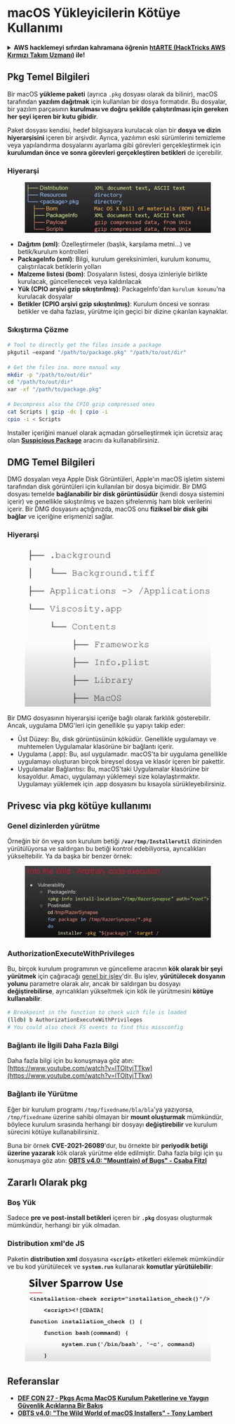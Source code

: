 # macOS Yükleyicilerin Kötüye Kullanımı

<details>

<summary><strong>AWS hacklemeyi sıfırdan kahramana öğrenin</strong> <a href="https://training.hacktricks.xyz/courses/arte"><strong>htARTE (HackTricks AWS Kırmızı Takım Uzmanı)</strong></a><strong> ile!</strong></summary>

HackTricks'ı desteklemenin diğer yolları:

* **Şirketinizi HackTricks'te reklamını görmek istiyorsanız** veya **HackTricks'i PDF olarak indirmek istiyorsanız** [**ABONELİK PLANLARI**](https://github.com/sponsors/carlospolop)'na göz atın!
* [**Resmi PEASS & HackTricks ürünleri**](https://peass.creator-spring.com)'ni edinin
* [**PEASS Ailesi'ni**](https://opensea.io/collection/the-peass-family) keşfedin, özel [**NFT'lerimiz**](https://opensea.io/collection/the-peass-family) koleksiyonumuz
* **💬 [Discord grubuna](https://discord.gg/hRep4RUj7f) katılın veya [telegram grubuna](https://t.me/peass) katılın veya bizi Twitter'da** 🐦 [**@carlospolopm**](https://twitter.com/hacktricks\_live)** takip edin.**
* **Hacking püf noktalarınızı paylaşarak PR'lar göndererek** [**HackTricks**](https://github.com/carlospolop/hacktricks) ve [**HackTricks Cloud**](https://github.com/carlospolop/hacktricks-cloud) github depolarına katkıda bulunun.

</details>

## Pkg Temel Bilgileri

Bir macOS **yükleme paketi** (ayrıca `.pkg` dosyası olarak da bilinir), macOS tarafından **yazılım dağıtmak** için kullanılan bir dosya formatıdır. Bu dosyalar, bir yazılım parçasının **kurulması ve doğru şekilde çalıştırılması için gereken her şeyi içeren bir kutu gibidir**.

Paket dosyası kendisi, hedef bilgisayara kurulacak olan bir **dosya ve dizin hiyerarşisini** içeren bir arşivdir. Ayrıca, yazılımın eski sürümlerini temizleme veya yapılandırma dosyalarını ayarlama gibi görevleri gerçekleştirmek için **kurulumdan önce ve sonra görevleri gerçekleştiren betikleri** de içerebilir.

### Hiyerarşi

<figure><img src="../../../.gitbook/assets/Pasted Graphic.png" alt="https://www.youtube.com/watch?v=iASSG0_zobQ"><figcaption></figcaption></figure>

* **Dağıtım (xml)**: Özelleştirmeler (başlık, karşılama metni...) ve betik/kurulum kontrolleri
* **PackageInfo (xml)**: Bilgi, kurulum gereksinimleri, kurulum konumu, çalıştırılacak betiklerin yolları
* **Malzeme listesi (bom)**: Dosyaların listesi, dosya izinleriyle birlikte kurulacak, güncellenecek veya kaldırılacak
* **Yük (CPIO arşivi gzip sıkıştırılmış)**: PackageInfo'dan `kurulum konumu`'na kurulacak dosyalar
* **Betikler (CPIO arşivi gzip sıkıştırılmış)**: Kurulum öncesi ve sonrası betikler ve daha fazlası, yürütme için geçici bir dizine çıkarılan kaynaklar. 

### Sıkıştırma Çözme
```bash
# Tool to directly get the files inside a package
pkgutil —expand "/path/to/package.pkg" "/path/to/out/dir"

# Get the files ina. more manual way
mkdir -p "/path/to/out/dir"
cd "/path/to/out/dir"
xar -xf "/path/to/package.pkg"

# Decompress also the CPIO gzip compressed ones
cat Scripts | gzip -dc | cpio -i
cpio -i < Scripts
```
Installer içeriğini manuel olarak açmadan görselleştirmek için ücretsiz araç olan [**Suspicious Package**](https://mothersruin.com/software/SuspiciousPackage/) aracını da kullanabilirsiniz.

## DMG Temel Bilgileri

DMG dosyaları veya Apple Disk Görüntüleri, Apple'ın macOS işletim sistemi tarafından disk görüntüleri için kullanılan bir dosya biçimidir. Bir DMG dosyası temelde **bağlanabilir bir disk görüntüsüdür** (kendi dosya sistemini içerir) ve genellikle sıkıştırılmış ve bazen şifrelenmiş ham blok verilerini içerir. Bir DMG dosyasını açtığınızda, macOS onu **fiziksel bir disk gibi bağlar** ve içeriğine erişmenizi sağlar.

### Hiyerarşi

<figure><img src="../../../.gitbook/assets/image (222).png" alt=""><figcaption></figcaption></figure>

Bir DMG dosyasının hiyerarşisi içeriğe bağlı olarak farklılık gösterebilir. Ancak, uygulama DMG'leri için genellikle şu yapıyı takip eder:

* Üst Düzey: Bu, disk görüntüsünün köküdür. Genellikle uygulamayı ve muhtemelen Uygulamalar klasörüne bir bağlantı içerir.
* Uygulama (.app): Bu, asıl uygulamadır. macOS'ta bir uygulama genellikle uygulamayı oluşturan birçok bireysel dosya ve klasör içeren bir pakettir.
* Uygulamalar Bağlantısı: Bu, macOS'taki Uygulamalar klasörüne bir kısayoldur. Amacı, uygulamayı yüklemeyi size kolaylaştırmaktır. Uygulamayı yüklemek için .app dosyasını bu kısayola sürükleyebilirsiniz.

## Privesc via pkg kötüye kullanımı

### Genel dizinlerden yürütme

Örneğin bir ön veya son kurulum betiği **`/var/tmp/Installerutil`** dizininden yürütülüyorsa ve saldırgan bu betiği kontrol edebiliyorsa, ayrıcalıkları yükseltebilir. Ya da başka bir benzer örnek:

<figure><img src="../../../.gitbook/assets/Pasted Graphic 5.png" alt="https://www.youtube.com/watch?v=iASSG0_zobQ"><figcaption></figcaption></figure>

### AuthorizationExecuteWithPrivileges

Bu, birçok kurulum programının ve güncelleme aracının **kök olarak bir şeyi yürütmek** için çağıracağı [genel bir işlev](https://developer.apple.com/documentation/security/1540038-authorizationexecutewithprivileg)'dir. Bu işlev, **yürütülecek dosyanın yolunu** parametre olarak alır, ancak bir saldırgan bu dosyayı **değiştirebilirse**, ayrıcalıkları yükseltmek için kök ile yürütmesini **kötüye kullanabilir**.
```bash
# Breakpoint in the function to check wich file is loaded
(lldb) b AuthorizationExecuteWithPrivileges
# You could also check FS events to find this missconfig
```
### Bağlantı ile İlgili Daha Fazla Bilgi

Daha fazla bilgi için bu konuşmaya göz atın: [https://www.youtube.com/watch?v=lTOItyjTTkw](https://www.youtube.com/watch?v=lTOItyjTTkw)

### Bağlantı ile Yürütme

Eğer bir kurulum programı `/tmp/fixedname/bla/bla`'ya yazıyorsa, `/tmp/fixedname` üzerine sahibi olmayan bir **mount oluşturmak** mümkündür, böylece kurulum sırasında herhangi bir dosyayı **değiştirebilir** ve kurulum sürecini kötüye kullanabilirsiniz.

Buna bir örnek **CVE-2021-26089**'dur, bu örnekte bir **periyodik betiği üzerine yazarak** kök olarak yürütme elde edilmiştir. Daha fazla bilgi için şu konuşmaya göz atın: [**OBTS v4.0: "Mount(ain) of Bugs" - Csaba Fitzl**](https://www.youtube.com/watch?v=jSYPazD4VcE)

## Zararlı Olarak pkg

### Boş Yük

Sadece **pre ve post-install betikleri** içeren bir **`.pkg`** dosyası oluşturmak mümkündür, herhangi bir yük olmadan.

### Distribution xml'de JS

Paketin **distribution xml** dosyasına **`<script>`** etiketleri eklemek mümkündür ve bu kod yürütülecek ve **`system.run`** kullanarak **komutlar yürütülebilir**:

<figure><img src="../../../.gitbook/assets/image (1040).png" alt=""><figcaption></figcaption></figure>

## Referanslar

* [**DEF CON 27 - Pkgs Açma MacOS Kurulum Paketlerine ve Yaygın Güvenlik Açıklarına Bir Bakış**](https://www.youtube.com/watch?v=iASSG0\_zobQ)
* [**OBTS v4.0: "The Wild World of macOS Installers" - Tony Lambert**](https://www.youtube.com/watch?v=Eow5uNHtmIg)
